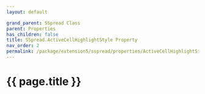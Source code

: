 ```yaml
---
layout: default

grand_parent: SSpread Class
parent: Properties
has_children: false
title: SSpread.ActiveCellHighlightStyle Property
nav_order: 2
permalink: /package/extension5/sspread/properties/ActiveCellHighlightStyle
---
```

# {{ page.title }}
